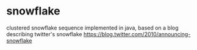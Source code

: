 # snowflake
clustered snowflake sequence implemented in java, based on a blog describing twitter's snowflake https://blog.twitter.com/2010/announcing-snowflake
